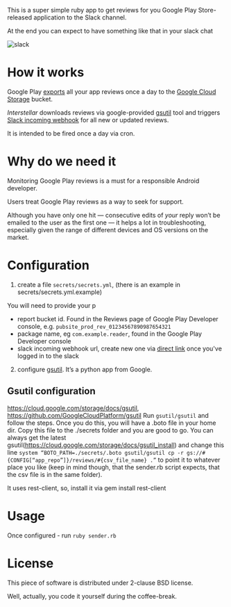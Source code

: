 This is a super simple ruby app to get reviews for you Google Play Store-released application to the Slack channel.

At the end you can expect to have something like that in your slack chat

![slack](https://raw.githubusercontent.com/meduza-corp/interstellar/master/slack_screenshot.jpg?token=AAyQJbZeASPCKj8YppJQFsOTtR8FLUeDks5U5ysrwA%3D%3D)

# How it works
Google Play [exports](https://support.google.com/googleplay/android-developer/answer/138230) all your app reviews once a day to the [Google Cloud Storage](https://cloud.google.com/storage/docs) bucket.

_Interstellar_ downloads reviews via google-provided [gsutil](https://cloud.google.com/storage/docs/gsutil) tool and triggers [Slack incoming webhook](https://api.slack.com/incoming-webhooks) for all new or updated reviews.

It is intended to be fired once a day via cron.

# Why do we need it
Monitoring Google Play reviews is a must for a responsible Android developer.

Users treat Google Play reviews as a way to seek for support.

Although you have only one hit — consecutive edits of *your* reply won’t be emailed to the user as the first one — it helps a lot in troubleshooting, especially given the range of different devices and OS versions on the market.

# Configuration

1. create a file `secrets/secrets.yml`, (there is an example in secrets/secrets.yml.example)

  You will need to provide your p
  - report bucket id. Found in the Reviews page of Google Play Developer console, e.g. `pubsite_prod_rev_01234567890987654321`
  - package name, eg `com.example.reader`, found in the Google Play Developer console
  - slack incoming webhook url, create new one via [direct link](https://slack.com/services/new/incoming-webhook) once you've logged in to the slack

2. configure [gsutil](https://github.com/GoogleCloudPlatform/gsutil/). It’s a python app from Google.

## Gsutil configuration 
https://cloud.google.com/storage/docs/gsutil, https://github.com/GoogleCloudPlatform/gsutil
Run `gsutil/gsutil` and follow the steps. Once you do this, you will have a .boto file in your home dir. Copy this file to the ./secrets folder and you are good to go. You can always get the latest gsutil(https://cloud.google.com/storage/docs/gsutil_install) and change this line
`system “BOTO_PATH=./secrets/.boto gsutil/gsutil cp -r gs://#{CONFIG[“app_repo”]}/reviews/#{csv_file_name} .”`
to point it to whatever place you like (keep in mind though, that the sender.rb script expects, that the csv file is in the same folder).

It uses rest-client, so, install it via gem install rest-client

# Usage
Once configured - run `ruby sender.rb`

# License
This piece of software is distributed under 2-clause BSD license.

Well, actually, you code it yourself during the coffee-break.

